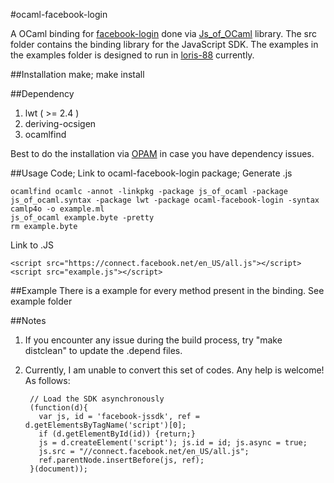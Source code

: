 #ocaml-facebook-login

A OCaml binding for [facebook-login](https://developers.facebook.com/docs/facebook-login/getting-started-web/)
done via [Js_of_OCaml](http://ocsigen.org/js_of_ocaml) library. The src folder contains the binding library
for the JavaScript SDK. The examples in the examples folder is designed to run in
[loris-88](https://loris-88.ddns.comp.nus.edu.sg) currently.

##Installation
    make; make install

##Dependency
1. lwt ( >= 2.4 )
2. deriving-ocsigen
3. ocamlfind

Best to do the installation via [OPAM](http://opam.ocamlpro.com/index.html) in case you have dependency issues.

##Usage
Code; Link to ocaml-facebook-login package; Generate .js

    ocamlfind ocamlc -annot -linkpkg -package js_of_ocaml -package js_of_ocaml.syntax -package lwt -package ocaml-facebook-login -syntax camlp4o -o example.ml
    js_of_ocaml example.byte -pretty
    rm example.byte

Link to .JS

    <script src="https://connect.facebook.net/en_US/all.js"></script>
    <script src="example.js"></script>

##Example
There is a example for every method present in the binding.
See example folder

##Notes
1. If you encounter any issue during the build process, try "make distclean" to update the .depend files.
2. Currently, I am unable to convert this set of codes. Any help is welcome! As follows:


        // Load the SDK asynchronously
        (function(d){
          var js, id = 'facebook-jssdk', ref = d.getElementsByTagName('script')[0];
          if (d.getElementById(id)) {return;}
          js = d.createElement('script'); js.id = id; js.async = true;
          js.src = "//connect.facebook.net/en_US/all.js";
          ref.parentNode.insertBefore(js, ref);
        }(document));
